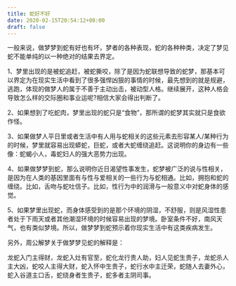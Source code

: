 ```yaml
---
title: 蛇好不好
date: 2020-02-15T20:54:12+08:00
draft: false
---
```


一般来说，做梦梦到蛇有好也有坏，梦者的各种表现，蛇的各种种类，决定了梦见蛇不能单纯的以一种绝对的结果去界定。



1、梦里出现的是被蛇追赶，被蛇撕咬，除了是因为蛇联想导致的蛇梦，那基本可以界定为在现实生活中看到了很多强悍凶狠的事情的时候，最先想到的就是规避，逃跑，体现的做梦人的属于不善于主动出击，被动型人格。继续展开，这种人格会导致怎么样的交际圈和事业运呢?相信大家会得出判断了。



2、如果想到了吃蛇肉，梦里出现的蛇只是“食物”，那所谓的蛇梦其实就只是食欲作怪。



3、如果做梦人平日里或者生活中有人用与蛇相关的这些元素去形容某人/某种行为的时候，梦里就容易出现蟒蛇，巨蛇，或者大蛇缠绕追赶。这说明你的身边有一些像：蛇蝎小人，毒蛇妇人的强大恶势力出现。



4、如果做梦梦到蛇，那么说明你近日渴望性事发生，蛇梦被广泛的说与性相关，是因为在人类的基因里面有与性与爱相关的一些行为与蛇相通。比如，拥抱和蛇的缠绕。比如，舌吻与蛇吐信子。比如，性行为中的润滑与一般意义中对蛇身体的感觉。



5、如果梦里出现蛇，而身体感受到的是那个环境的阴湿，不舒服，则是风湿性患者处于下雨天或者其他潮湿环境的时候容易出现的梦境。卧室条件不好，南风天气，也有类似梦境。所以，做梦梦到蛇预示着你现实生活中有这类疾病发生。



另外，周公解梦关于做梦梦见蛇的解释是：



龙蛇入门主得财，龙蛇入灶有官至，蛇化龙行贵人助，妇人见蛇生贵子，龙蛇杀人主大凶，蛇咬人主得大财，蛇入怀中生贵子，蛇行水中主迁荣，蛇随人去妻外心，蛇入谷道主口舌，蛇绕身者生贵子，蛇多者主阴司事。